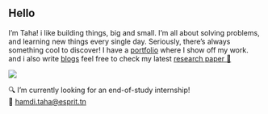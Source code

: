 ## Hello 
I’m Taha! i like building things, big and small. I’m all about solving problems, and learning new things every single day. Seriously, there’s always something cool to discover! I have a [portfolio](https://tahtah.tech/) where I show off my work.
and i also write [blogs](https://medium.com/@hamdi.taha) feel free to check my latest [research paper 📝](https://taha-bucket-v1.s3.amazonaws.com/SonocureArticle.pdf)

[![](https://visitcount.itsvg.in/api?id=tahahamdii&icon=0&color=0)](https://visitcount.itsvg.in)

🔍 I’m currently looking for an end-of-study internship!  
📧 hamdi.taha@esprit.tn
